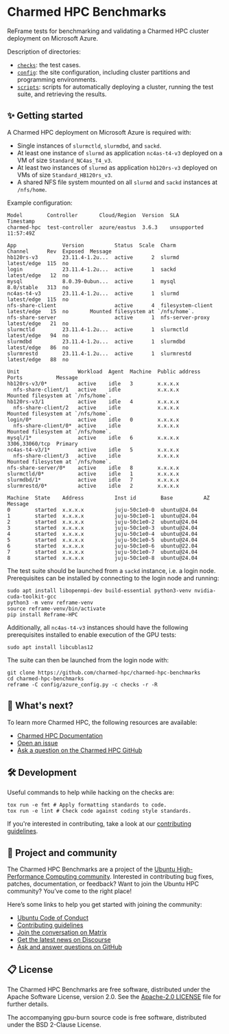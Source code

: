 # Charmed HPC Benchmarks

ReFrame tests for benchmarking and validating a Charmed HPC cluster deployment on Microsoft Azure.

Description of directories:

* [`checks`](./checks): the test cases.
* [`config`](./config): the site configuration, including cluster partitions and programming
environments.
* [`scripts`](./scripts): scripts for automatically deploying a cluster, running the test suite,
and retrieving the results.

## ✨ Getting started

A Charmed HPC deployment on Microsoft Azure is required with:

* Single instances of `slurmctld`, `slurmdbd`, and `sackd`.
* At least one instance of `slurmd` as application `nc4as-t4-v3` deployed on a VM of size `Standard_NC4as_T4_v3`.
* At least two instances of `slurmd` as application `hb120rs-v3` deployed on VMs of size `Standard_HB120rs_v3`.
* A shared NFS file system mounted on all `slurmd` and `sackd` instances at `/nfs/home`.

Example configuration:

```shell
Model        Controller       Cloud/Region  Version  SLA          Timestamp
charmed-hpc  test-controller  azure/eastus  3.6.3    unsupported  11:57:49Z

App               Version          Status  Scale  Charm              Channel      Rev  Exposed  Message
hb120rs-v3        23.11.4-1.2u...  active      2  slurmd             latest/edge  115  no
login             23.11.4-1.2u...  active      1  sackd              latest/edge   12  no
mysql             8.0.39-0ubun...  active      1  mysql              8.0/stable   313  no
nc4as-t4-v3       23.11.4-1.2u...  active      1  slurmd             latest/edge  115  no
nfs-share-client                   active      4  filesystem-client  latest/edge   15  no       Mounted filesystem at `/nfs/home`.
nfs-share-server                   active      1  nfs-server-proxy   latest/edge   21  no
slurmctld         23.11.4-1.2u...  active      1  slurmctld          latest/edge   94  no
slurmdbd          23.11.4-1.2u...  active      1  slurmdbd           latest/edge   86  no
slurmrestd        23.11.4-1.2u...  active      1  slurmrestd         latest/edge   88  no

Unit                   Workload  Agent  Machine  Public address   Ports           Message
hb120rs-v3/0*          active    idle   3        x.x.x.x
  nfs-share-client/1   active    idle            x.x.x.x                          Mounted filesystem at `/nfs/home`.
hb120rs-v3/1           active    idle   4        x.x.x.x
  nfs-share-client/2   active    idle            x.x.x.x                          Mounted filesystem at `/nfs/home`.
login/0*               active    idle   0        x.x.x.x
  nfs-share-client/0*  active    idle            x.x.x.x                          Mounted filesystem at `/nfs/home`.
mysql/1*               active    idle   6        x.x.x.x          3306,33060/tcp  Primary
nc4as-t4-v3/1*         active    idle   5        x.x.x.x
  nfs-share-client/3   active    idle            x.x.x.x                          Mounted filesystem at `/nfs/home`.
nfs-share-server/0*    active    idle   8        x.x.x.x
slurmctld/0*           active    idle   1        x.x.x.x
slurmdbd/1*            active    idle   7        x.x.x.x
slurmrestd/0*          active    idle   2        x.x.x.x

Machine  State    Address          Inst id        Base          AZ  Message
0        started  x.x.x.x          juju-50c1e0-0  ubuntu@24.04
1        started  x.x.x.x          juju-50c1e0-1  ubuntu@24.04
2        started  x.x.x.x          juju-50c1e0-2  ubuntu@24.04
3        started  x.x.x.x          juju-50c1e0-3  ubuntu@24.04
4        started  x.x.x.x          juju-50c1e0-4  ubuntu@24.04
5        started  x.x.x.x          juju-50c1e0-5  ubuntu@24.04
6        started  x.x.x.x          juju-50c1e0-6  ubuntu@22.04
7        started  x.x.x.x          juju-50c1e0-7  ubuntu@24.04
8        started  x.x.x.x          juju-50c1e0-8  ubuntu@24.04
```

The test suite should be launched from a `sackd` instance, i.e. a login node. Prerequisites can be
installed by connecting to the login node and running:

```shell
sudo apt install libopenmpi-dev build-essential python3-venv nvidia-cuda-toolkit-gcc
python3 -m venv reframe-venv
source reframe-venv/bin/activate
pip install Reframe-HPC
```

Additionally, all `nc4as-t4-v3` instances should have the following prerequisites installed to
enable execution of the GPU tests:

```shell
sudo apt install libcublas12
```

The suite can then be launched from the login node with:

```shell
git clone https://github.com/charmed-hpc/charmed-hpc-benchmarks
cd charmed-hpc-benchmarks
reframe -C config/azure_config.py -c checks -r -R
```

## 🤔 What's next?

To learn more Charmed HPC, the following resources are available:

* [Charmed HPC Documentation](https://canonical-charmed-hpc.readthedocs-hosted.com/en/latest)
* [Open an issue](https://github.com/charmed-hpc/charmed-hpc-benchmarks/issues/new?title=ISSUE+TITLE&body=*Please+describe+your+issue*)
* [Ask a question on the Charmed HPC GitHub](https://github.com/orgs/charmed-hpc/discussions/categories/q-a)

## 🛠️ Development

Useful commands to help while hacking on the checks are:

```shell
tox run -e fmt # Apply formatting standards to code.
tox run -e lint # Check code against coding style standards.
```

If you're interested in contributing, take a look at our [contributing guidelines](./CONTRIBUTING.md).

## 🤝 Project and community

The Charmed HPC Benchmarks are a project of the [Ubuntu High-Performance Computing community](https://ubuntu.com/community/governance/teams/hpc). Interested in contributing bug fixes, patches, documentation, or feedback? Want to join the Ubuntu HPC community? You’ve come to the right place!

Here’s some links to help you get started with joining the community:

* [Ubuntu Code of Conduct](https://ubuntu.com/community/ethos/code-of-conduct)
* [Contributing guidelines](./CONTRIBUTING.md)
* [Join the conversation on Matrix](https://matrix.to/#/#hpc:ubuntu.com)
* [Get the latest news on Discourse](https://discourse.ubuntu.com/c/hpc/151)
* [Ask and answer questions on GitHub](https://github.com/orgs/charmed-hpc/discussions/categories/q-a)

## 📋 License

The Charmed HPC Benchmarks are free software, distributed under the Apache Software License, version 2.0.
See the [Apache-2.0 LICENSE](./LICENSE) file for further details.

The accompanying gpu-burn source code is free software, distributed under the BSD 2-Clause License.
